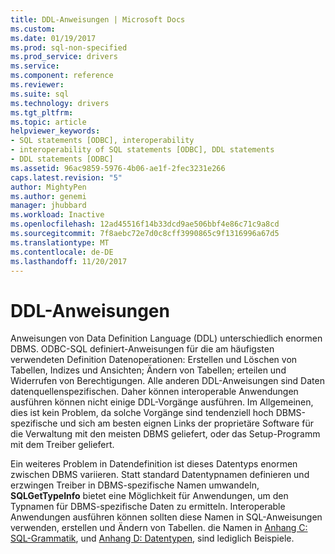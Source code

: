 ```yaml
---
title: DDL-Anweisungen | Microsoft Docs
ms.custom: 
ms.date: 01/19/2017
ms.prod: sql-non-specified
ms.prod_service: drivers
ms.service: 
ms.component: reference
ms.reviewer: 
ms.suite: sql
ms.technology: drivers
ms.tgt_pltfrm: 
ms.topic: article
helpviewer_keywords:
- SQL statements [ODBC], interoperability
- interoperability of SQL statements [ODBC], DDL statements
- DDL statements [ODBC]
ms.assetid: 96ac9859-5976-4b06-ae1f-2fec3231e266
caps.latest.revision: "5"
author: MightyPen
ms.author: genemi
manager: jhubbard
ms.workload: Inactive
ms.openlocfilehash: 12ad45516f14b33dcd9ae506bbf4e86c71c9a8cd
ms.sourcegitcommit: 7f8aebc72e7d0c8cff3990865c9f1316996a67d5
ms.translationtype: MT
ms.contentlocale: de-DE
ms.lasthandoff: 11/20/2017
---
```

# <a name="ddl-statements"></a>DDL-Anweisungen
Anweisungen von Data Definition Language (DDL) unterschiedlich enormen DBMS. ODBC-SQL definiert-Anweisungen für die am häufigsten verwendeten Definition Datenoperationen: Erstellen und Löschen von Tabellen, Indizes und Ansichten; Ändern von Tabellen; erteilen und Widerrufen von Berechtigungen. Alle anderen DDL-Anweisungen sind Daten datenquellenspezifischen. Daher können interoperable Anwendungen ausführen können nicht einige DDL-Vorgänge ausführen. Im Allgemeinen, dies ist kein Problem, da solche Vorgänge sind tendenziell hoch DBMS-spezifische und sich am besten eignen Links der proprietäre Software für die Verwaltung mit den meisten DBMS geliefert, oder das Setup-Programm mit dem Treiber geliefert.  
  
 Ein weiteres Problem in Datendefinition ist dieses Datentyps enormen zwischen DBMS variieren. Statt standard Datentypnamen definieren und erzwingen Treiber in DBMS-spezifische Namen umwandeln, **SQLGetTypeInfo** bietet eine Möglichkeit für Anwendungen, um den Typnamen für DBMS-spezifische Daten zu ermitteln. Interoperable Anwendungen ausführen können sollten diese Namen in SQL-Anweisungen verwenden, erstellen und Ändern von Tabellen. die Namen in [Anhang C: SQL-Grammatik](../../../odbc/reference/appendixes/appendix-c-sql-grammar.md), und [Anhang D: Datentypen](../../../odbc/reference/appendixes/appendix-d-data-types.md), sind lediglich Beispiele.
